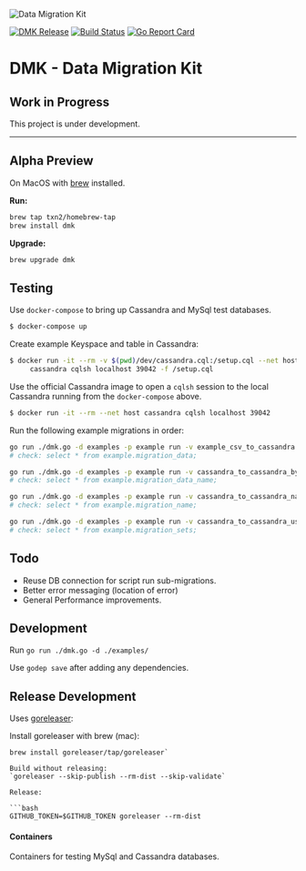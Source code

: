 ![Data Migration Kit](dmk-mast.jpg)

[![DMK Release](https://img.shields.io/github/release/txn2/dmk.svg)](https://github.com/txn2/dmk/releases)
[![Build Status](https://travis-ci.org/txn2/dmk.svg?branch=master)](https://travis-ci.org/txn2/dmk)
[![Go Report Card](https://goreportcard.com/badge/github.com/txn2/dmk)](https://goreportcard.com/report/github.com/txn2/dmk)


# DMK - Data Migration Kit

## Work in Progress

This project is under development.

-------

## Alpha Preview

On MacOS with [brew]() installed.

**Run:**
```bash
brew tap txn2/homebrew-tap
brew install dmk
```

**Upgrade:**
```bash
brew upgrade dmk
```

## Testing

Use `docker-compose` to bring up Cassandra and MySql test databases.

```bash
$ docker-compose up
```

Create example Keyspace and table in Cassandra:

```bash
$ docker run -it --rm -v $(pwd)/dev/cassandra.cql:/setup.cql --net host \
     cassandra cqlsh localhost 39042 -f /setup.cql
```

Use the official Cassandra image to open a `cqlsh` session to
the local Cassandra running from the `docker-compose` above.

```bash
$ docker run -it --rm --net host cassandra cqlsh localhost 39042
```

Run the following example migrations in order:

```bash
go run ./dmk.go -d examples -p example run -v example_csv_to_cassandra
# check: select * from example.migration_data;

go run ./dmk.go -d examples -p example run -v cassandra_to_cassandra_by_name example
# check: select * from example.migration_data_name;

go run ./dmk.go -d examples -p example run -v cassandra_to_cassandra_name_lookup example
# check: select * from example.migration_name; 

go run ./dmk.go -d examples -p example run -v cassandra_to_cassandra_using_collector example
# check: select * from example.migration_sets;


```
## Todo

- Reuse DB connection for script run sub-migrations.
- Better error messaging (location of error)
- General Performance improvements.

## Development

Run `go run ./dmk.go -d ./examples/`

Use `godep save` after adding any dependencies.

## Release Development

Uses [goreleaser](https://goreleaser.com):

Install goreleaser with brew (mac):
```
brew install goreleaser/tap/goreleaser`

Build without releasing:
`goreleaser --skip-publish --rm-dist --skip-validate`

Release:

```bash
GITHUB_TOKEN=$GITHUB_TOKEN goreleaser --rm-dist
```

#### Containers

Containers for testing MySql and Cassandra databases.

